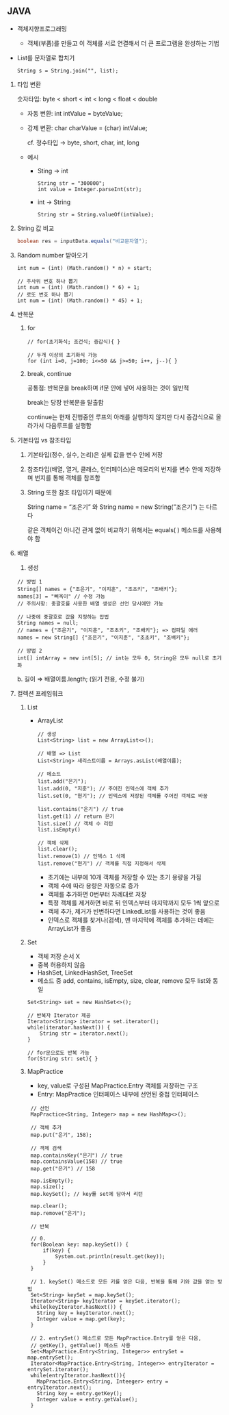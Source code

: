 ## JAVA

- 객체지향프로그래밍
    - 객체(부품)를 만들고 이 객체를 서로 연결해서 더 큰 프로그램을 완성하는 기법
- List를 문자열로 합치기

    ```
    String s = String.join("", list);
    ```

1. 타입 변환

   숫자타입: byte < short < int < long < float < double

    - 자동 변환: int intValue = byteValue;
    - 강제 변환: char charValue = (char) intValue;

      cf. 정수타입 → byte, short, char, int, long

    - 예시
        - Sting → int

            ```
            String str = "300000";
            int value = Integer.parseInt(str);
            ```

        - int → String

            ```
            String str = String.valueOf(intValue);
            ```

2. String 값 비교

    ```java
    boolean res = inputData.equals("비교문자열");
    ```

3. Random number 받아오기

    ```
    int num = (int) (Math.random() * n) + start;
    
    // 주사위 번호 하나 뽑기
    int num = (int) (Math.random() * 6) + 1;
    // 로또 번호 하나 뽑기
    int num = (int) (Math.random() * 45) + 1;
    ```

4. 반복문
    1. for

        ```
        // for(초기화식; 조건식; 증감식){ } 
        
        // 두개 이상의 초기화식 가능
        for (int i=0, j=100; i<=50 && j>=50; i++, j--){ } 
        ```

    2. break, continue

       공통점: 반복문을 break하며 if문 안에 넣어 사용하는 것이 일반적

       break는 당장 반복문을 탈출함

       continue는 현재 진행중인 루프의 아래를 실행하지 않지만 다시 증감식으로 올라가서 다음루프를 실행함

5. 기본타입 vs 참조타입
    1. 기본타입(정수, 실수, 논리)은 실제 값을 변수 안에 저장
    2. 참조타입(배열, 열거, 클래스, 인터페이스)은 메모리의 번지를 변수 안에 저장하며 번지를 통해 객체를 참조함
    3. String 또한 참조 타입이기 때문에

       String name = “조은기” 와 String name = new String(”조은기”) 는 다르다

       같은 객체이건 아니건 관계 없이 비교하기 위해서는 equals( ) 메소드를 사용해야 함

6. 배열
    1. 생성

    ```
    // 방법 1
    String[] names = {"조은기", "이지훈", "조초키", "조배키"};
    names[3] = "삐옥이" // 수정 가능
    // 주의사항: 중괄호를 사용한 배열 생성은 선언 당시에만 가능
    
    // 나중에 중괄호로 값을 지정하는 압법
    String names = null;
    // names = {"조은기", "이지훈", "조초키", "조배키"}; => 컴파일 에러
    names = new String[] {"조은기", "이지훈", "조초키", "조배키"};
    
    // 방법 2
    int[] intArray = new int[5]; // int는 모두 0, String은 모두 null로 초기화
    ```

   b. 길이 ⇒ 배열이름.length; (읽기 전용, 수정 불가)

7. 컬렉션 프레임워크
    1. List
        - ArrayList

            ```
            // 생성
            List<String> list = new ArrayList<>();
            
            // 배열 => List
            List<String> 새리스트이름 = Arrays.asList(배열이름);
            
            // 메소드
            list.add("은기");
            list.add(0, "지훈"); // 주어진 인덱스에 객체 추가
            list.set(0, "현기"); // 인덱스에 저장된 객체를 주어진 객체로 바꿈
            
            list.contains("은기") // true
            list.get(1) // return 은기
            list.size() // 객체 수 리턴
            list.isEmpty()
            
            // 객체 삭제
            list.clear();
            list.remove(1) // 인덱스 1 삭제
            list.remove("현기") // 객체를 직접 지정해서 삭제
            ```

            - 초기에는 내부에 10개 객체를 저장할 수 있는 초기 용량을 가짐
            - 객체 수에 따라 용량은 자동으로 증가
            - 객체를 추가하면 0번부터 차례대로 저장
            - 특정 객체를 제거하면 바로 뒤 인덱스부터 마지막까지 모두 1씩 앞으로
            - 객체 추가, 제거가 빈번하다면 LinkedList를 사용하는 것이 좋음
            - 인덱스로 객체를 찾거나(검색), 맨 마지막에 객체를 추가하는 데에는 ArrayList가 좋음
    2. Set
        - 객체 저장 순서 X
        - 중복 허용하지 않음
        - HashSet, LinkedHashSet, TreeSet
        - 메소드 중 add, contains, isEmpty, size, clear, remove 모두 list와 동일

        ```
        Set<String> set = new HashSet<>();
        
        // 반복자 Iterator 제공
        Iterator<String> iterator = set.iterator();
        while(iterator.hasNext()) {
        	String str = iterator.next();
        }
        
        // for문으로도 반복 가능
        for(String str: set){ }
        ```

    3. MapPractice
        - key, value로 구성된 MapPractice.Entry 객체를 저장하는 구조
        - Entry: MapPractice 인터페이스 내부에 선언된 중첩 인터페이스
       ```
        // 선언
        MapPractice<String, Integer> map = new HashMap<>();

        // 객체 추가
        map.put("은기", 158); 

        // 객체 검색
        map.containsKey("은기") // true
        map.containsValue(158) // true
        map.get("은기") // 158

        map.isEmpty();
        map.size();
        map.keySet(); // key를 set에 담아서 리턴

        map.clear();
        map.remove("은기");

        // 반복

        // 0.
        for(Boolean key: map.keySet()) {
            if(key) {
                System.out.println(result.get(key));
            }
        }

        // 1. keySet() 메소드로 모든 키를 얻은 다음, 반복을 통해 키와 값을 얻는 방법
        Set<String> keySet = map.keySet();
        Iterator<String> keyIterator = keySet.iterator();
        while(keyIterator.hasNext()) {
          String key = keyIterator.next();
          Integer value = map.get(key);
        }

        // 2. entrySet() 메소드로 모든 MapPractice.Entry를 얻은 다음, 
        // getKey(), getValue() 메소드 사용
        Set<MapPractice.Entry<String, Integer>> entrySet = map.entrySet();
        Iterator<MapPractice.Entry<String, Integer>> entryIterator = entrySet.iterator();
        while(entryIterator.hasNext()){
          MapPractice.Entry<String, Inteeger> entry = entryIterator.next();
          String key = entry.getKey();
          Integer value = entry.getValue();
        }
        ```
